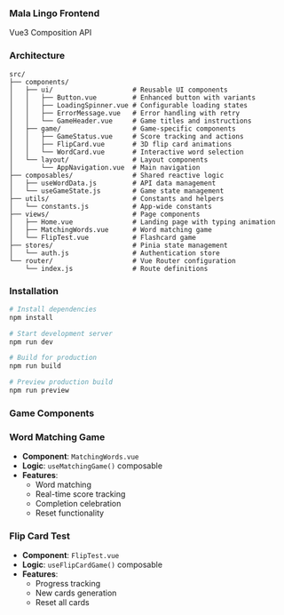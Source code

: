### Mala Lingo Frontend

Vue3
Composition API

### Architecture
```
src/
├── components/
│   ├── ui/                    # Reusable UI components
│   │   ├── Button.vue         # Enhanced button with variants
│   │   ├── LoadingSpinner.vue # Configurable loading states
│   │   ├── ErrorMessage.vue   # Error handling with retry
│   │   └── GameHeader.vue     # Game titles and instructions
│   ├── game/                  # Game-specific components
│   │   ├── GameStatus.vue     # Score tracking and actions
│   │   ├── FlipCard.vue       # 3D flip card animations
│   │   └── WordCard.vue       # Interactive word selection
│   └── layout/                # Layout components
│       └── AppNavigation.vue  # Main navigation
├── composables/               # Shared reactive logic
│   ├── useWordData.js         # API data management
│   └── useGameState.js        # Game state management
├── utils/                     # Constants and helpers
│   └── constants.js           # App-wide constants
├── views/                     # Page components
│   ├── Home.vue               # Landing page with typing animation
│   ├── MatchingWords.vue      # Word matching game
│   └── FlipTest.vue           # Flashcard game
├── stores/                    # Pinia state management
│   └── auth.js                # Authentication store
└── router/                    # Vue Router configuration
    └── index.js               # Route definitions
```

### Installation

```bash
# Install dependencies
npm install

# Start development server
npm run dev

# Build for production
npm run build

# Preview production build
npm run preview
```

### Game Components

### Word Matching Game
- **Component**: `MatchingWords.vue`
- **Logic**: `useMatchingGame()` composable
- **Features**: 
  - Word matching
  - Real-time score tracking
  - Completion celebration
  - Reset functionality

### Flip Card Test
- **Component**: `FlipTest.vue`
- **Logic**: `useFlipCardGame()` composable
- **Features**:
  - Progress tracking
  - New cards generation
  - Reset all cards
